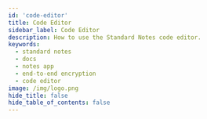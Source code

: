 ```yaml
---
id: 'code-editor'
title: Code Editor
sidebar_label: Code Editor
description: How to use the Standard Notes code editor.
keywords:
  - standard notes
  - docs
  - notes app
  - end-to-end encryption
  - code editor
image: /img/logo.png
hide_title: false
hide_table_of_contents: false
---
```

